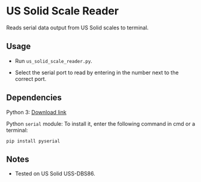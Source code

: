 # US Solid Scale Reader

Reads serial data output from US Solid scales to terminal.

## Usage

- Run `us_solid_scale_reader.py`.

- Select the serial port to read by entering in the number next to the correct port.

## Dependencies

Python 3: [Download link](https://www.python.org/downloads/)

Python `serial` module: To install it, enter the following command in cmd or a terminal:

```
pip install pyserial
```

## Notes

- Tested on US Solid USS-DBS86.